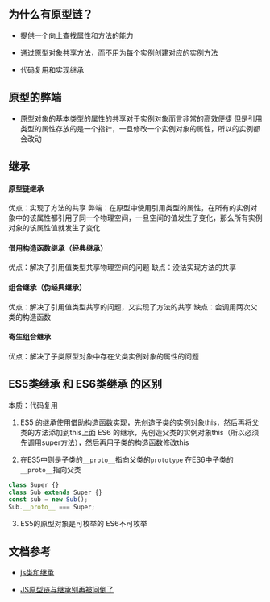 ## 为什么有原型链？

- 提供一个向上查找属性和方法的能力

- 通过原型对象共享方法，而不用为每个实例创建对应的实例方法

- 代码复用和实现继承

## 原型的弊端

- 原型对象的基本类型的属性的共享对于实例对象而言非常的高效便捷
但是引用类型的属性存放的是一个指针，一旦修改一个实例对象的属性，所以的实例都会改动

## 继承

#### 原型链继承

优点：实现了方法的共享
弊端：在原型中使用引用类型的属性，在所有的实例对象中的该属性都引用了同一个物理空间，一旦空间的值发生了变化，那么所有实例对象的该属性值就发生了变化

#### 借用构造函数继承（经典继承）

优点：解决了引用值类型共享物理空间的问题
缺点：没法实现方法的共享

#### 组合继承（伪经典继承）

优点：解决了引用值类型共享的问题，又实现了方法的共享
缺点：会调用两次父类的构造函数

#### 寄生组合继承

优点：解决了子类原型对象中存在父类实例对象的属性的问题

## ES5类继承 和 ES6类继承 的区别

本质：代码复用

1. ES5 的继承使用借助构造函数实现，先创造子类的实例对象this，然后再将父类的方法添加到this上面
ES6 的继承，先创造父类的实例对象this（所以必须先调用super方法），然后再用子类的构造函数修改this

2. 在ES5中则是子类的`__proto__`指向父类的`prototype`
在ES6中子类的`__proto__`指向父类
  ```js
  class Super {}
  class Sub extends Super {}
  const sub = new Sub();
  Sub.__proto__ === Super;
  ```

3. ES5的原型对象是可枚举的
ES6不可枚举

## 文档参考

- [js类和继承](https://github.com/ziyi2/js/blob/master/JS%E7%B1%BB%E5%92%8C%E7%BB%A7%E6%89%BF.md)

- [JS原型链与继承别再被问倒了](https://juejin.im/post/58f94c9bb123db411953691b#heading-4)
